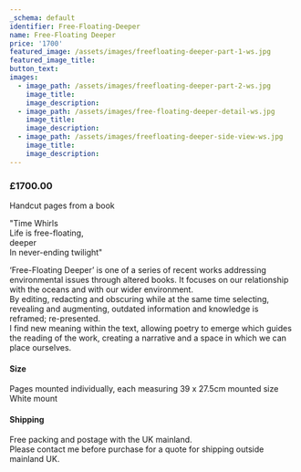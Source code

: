 ```yaml
---
_schema: default
identifier: Free-Floating-Deeper
name: Free-Floating Deeper
price: '1700'
featured_image: /assets/images/freefloating-deeper-part-1-ws.jpg
featured_image_title:
button_text:
images:
  - image_path: /assets/images/freefloating-deeper-part-2-ws.jpg
    image_title:
    image_description:
  - image_path: /assets/images/free-floating-deeper-detail-ws.jpg
    image_title:
    image_description:
  - image_path: /assets/images/freefloating-deeper-side-view-ws.jpg
    image_title:
    image_description:
---
```

### £1700.00

Handcut pages from a book

"Time Whirls<br>Life is free-floating,<br>deeper<br>In never-ending twilight"

‘Free-Floating Deeper’ is one of a series of recent works addressing environmental issues through altered books. It focuses on our relationship with the oceans and with our wider environment.<br>By editing, redacting and obscuring while at the same time selecting, revealing and augmenting, outdated information and knowledge is reframed; re-presented.<br>I find new meaning within the text, allowing poetry to emerge which guides the reading of the work, creating a narrative and a space in which we can place ourselves.

#### Size

Pages mounted individually, each measuring 39 x 27.5cm mounted size<br>White mount

#### Shipping

Free packing and postage with the UK mainland.<br>Please contact me before purchase for a quote for shipping outside mainland UK.